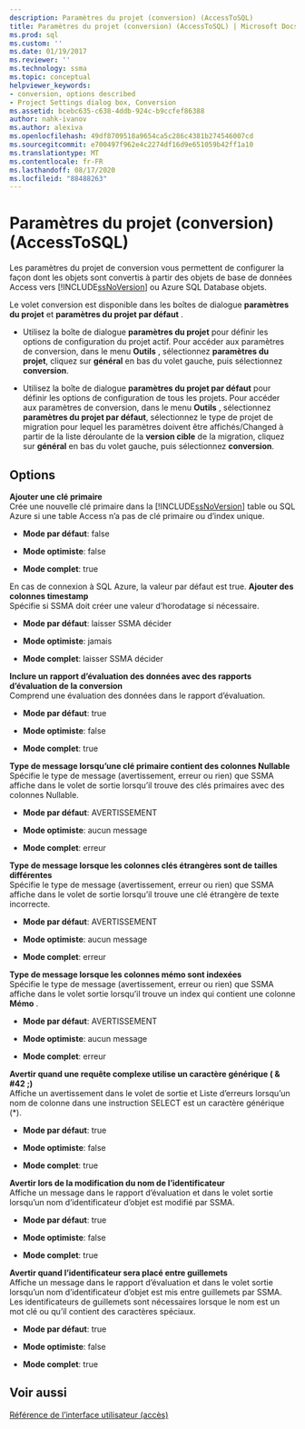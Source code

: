 ```yaml
---
description: Paramètres du projet (conversion) (AccessToSQL)
title: Paramètres du projet (conversion) (AccessToSQL) | Microsoft Docs
ms.prod: sql
ms.custom: ''
ms.date: 01/19/2017
ms.reviewer: ''
ms.technology: ssma
ms.topic: conceptual
helpviewer_keywords:
- conversion, options described
- Project Settings dialog box, Conversion
ms.assetid: bcebc635-c638-4ddb-924c-b9ccfef86388
author: nahk-ivanov
ms.author: alexiva
ms.openlocfilehash: 49df8709518a9654ca5c286c4381b274546007cd
ms.sourcegitcommit: e700497f962e4c2274df16d9e651059b42ff1a10
ms.translationtype: MT
ms.contentlocale: fr-FR
ms.lasthandoff: 08/17/2020
ms.locfileid: "88488263"
---
```

# <a name="project-settings-conversion-accesstosql"></a>Paramètres du projet (conversion) (AccessToSQL)
Les paramètres du projet de conversion vous permettent de configurer la façon dont les objets sont convertis à partir des objets de base de données Access vers [!INCLUDE[ssNoVersion](../../includes/ssnoversion-md.md)] ou Azure SQL Database objets.  
  
Le volet conversion est disponible dans les boîtes de dialogue **paramètres du projet** et **paramètres du projet par défaut** .  
  
-   Utilisez la boîte de dialogue **paramètres du projet** pour définir les options de configuration du projet actif. Pour accéder aux paramètres de conversion, dans le menu **Outils** , sélectionnez **paramètres du projet**, cliquez sur **général** en bas du volet gauche, puis sélectionnez **conversion**.  
  
-   Utilisez la boîte de dialogue **paramètres du projet par défaut** pour définir les options de configuration de tous les projets. Pour accéder aux paramètres de conversion, dans le menu **Outils** , sélectionnez **paramètres du projet par défaut**, sélectionnez le type de projet de migration pour lequel les paramètres doivent être affichés/Changed à partir de la liste déroulante de la **version cible** de la migration, cliquez sur **général** en bas du volet gauche, puis sélectionnez **conversion**.  
  
## <a name="options"></a>Options  
**Ajouter une clé primaire**  
Crée une nouvelle clé primaire dans la [!INCLUDE[ssNoVersion](../../includes/ssnoversion-md.md)] table ou SQL Azure si une table Access n’a pas de clé primaire ou d’index unique.  
  
-   **Mode par défaut**: false  
  
-   **Mode optimiste**: false  
  
-   **Mode complet**: true  
  
En cas de connexion à SQL Azure, la valeur par défaut est true. **Ajouter des colonnes timestamp**  
Spécifie si SSMA doit créer une valeur d’horodatage si nécessaire.  
  
-   **Mode par défaut**: laisser SSMA décider  
  
-   **Mode optimiste**: jamais  
  
-   **Mode complet**: laisser SSMA décider  
  
**Inclure un rapport d’évaluation des données avec des rapports d’évaluation de la conversion**  
Comprend une évaluation des données dans le rapport d’évaluation.  
  
-   **Mode par défaut**: true  
  
-   **Mode optimiste**: false  
  
-   **Mode complet**: true  
  
**Type de message lorsqu’une clé primaire contient des colonnes Nullable**  
Spécifie le type de message (avertissement, erreur ou rien) que SSMA affiche dans le volet de sortie lorsqu’il trouve des clés primaires avec des colonnes Nullable.  
  
-   **Mode par défaut**: AVERTISSEMENT  
  
-   **Mode optimiste**: aucun message  
  
-   **Mode complet**: erreur  
  
**Type de message lorsque les colonnes clés étrangères sont de tailles différentes**  
Spécifie le type de message (avertissement, erreur ou rien) que SSMA affiche dans le volet de sortie lorsqu’il trouve une clé étrangère de texte incorrecte.  
  
-   **Mode par défaut**: AVERTISSEMENT  
  
-   **Mode optimiste**: aucun message  
  
-   **Mode complet**: erreur  
  
**Type de message lorsque les colonnes mémo sont indexées**  
Spécifie le type de message (avertissement, erreur ou rien) que SSMA affiche dans le volet sortie lorsqu’il trouve un index qui contient une colonne **Mémo** .  
  
-   **Mode par défaut**: AVERTISSEMENT  
  
-   **Mode optimiste**: aucun message  
  
-   **Mode complet**: erreur  
  
**Avertir quand une requête complexe utilise un caractère générique ( \& #42 ;)**  
Affiche un avertissement dans le volet de sortie et Liste d’erreurs lorsqu’un nom de colonne dans une instruction SELECT est un caractère générique (*).  
  
-   **Mode par défaut**: true  
  
-   **Mode optimiste**: false  
  
-   **Mode complet**: true  
  
**Avertir lors de la modification du nom de l’identificateur**  
Affiche un message dans le rapport d’évaluation et dans le volet sortie lorsqu’un nom d’identificateur d’objet est modifié par SSMA.  
  
-   **Mode par défaut**: true  
  
-   **Mode optimiste**: false  
  
-   **Mode complet**: true  
  
**Avertir quand l’identificateur sera placé entre guillemets**  
Affiche un message dans le rapport d’évaluation et dans le volet sortie lorsqu’un nom d’identificateur d’objet est mis entre guillemets par SSMA. Les identificateurs de guillemets sont nécessaires lorsque le nom est un mot clé ou qu’il contient des caractères spéciaux.  
  
-   **Mode par défaut**: true  
  
-   **Mode optimiste**: false  
  
-   **Mode complet**: true  
  
## <a name="see-also"></a>Voir aussi  
[Référence de l’interface utilisateur (accès)](https://msdn.microsoft.com/af24c303-4a41-449b-9c86-d6558a97e839)  
  
